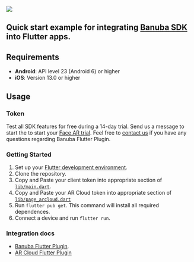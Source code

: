 [![](https://www.banuba.com/hubfs/Banuba_November2018/Images/Banuba%20SDK.png)](https://docs.banuba.com/)

## Quick start example for integrating [Banuba SDK](https://banuba.com/) into Flutter apps.  

## Requirements

- **Android**: API level 23 (Android 6) or higher
- **iOS**: Version 13.0 or higher

## Usage

### Token
Test all SDK features for free during a 14-day trial. Send us a message to start the to start your [Face AR trial](https://www.banuba.com/facear-sdk/face-filters#form).
Feel free to [contact us](https://www.banuba.com/support) if you have any questions regarding Banuba Flutter Plugin.

### Getting Started

1. Set up your [Flutter development environment](https://docs.flutter.dev/get-started/editor).
2. Clone the repository. 
3. Copy and Paste your client token into appropriate section of [`lib/main.dart`](lib/main.dart#L12).
4. Copy and Paste your AR Cloud token into appropriate section of [`lib/page_arcloud.dart`](/lib/page_arcloud.dart#L22)
5. Run `flutter pub get`. This command will install all required dependences.
6. Connect a device and run `flutter run`.

### Integration docs

- [Banuba Flutter Plugin](https://github.com/Banuba/banuba-sdk-flutter/blob/master/README.md).
- [AR Cloud Flutter Plugin](https://github.com/Banuba/arcloud-flutter/blob/master/README.md)